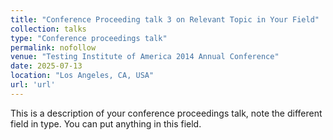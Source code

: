 ```yaml
---
title: "Conference Proceeding talk 3 on Relevant Topic in Your Field"
collection: talks
type: "Conference proceedings talk"
permalink: nofollow
venue: "Testing Institute of America 2014 Annual Conference"
date: 2025-07-13
location: "Los Angeles, CA, USA"
url: 'url'
---
```


This is a description of your conference proceedings talk, note the different field in type. You can put anything in this field.
